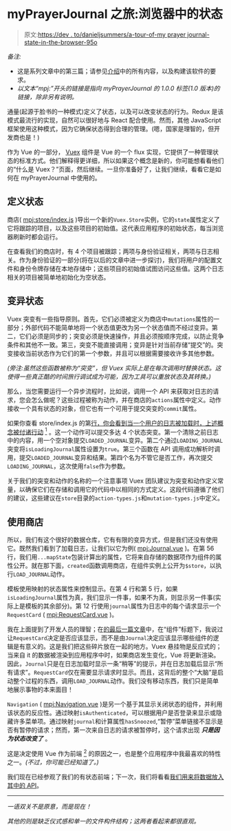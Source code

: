 # myPrayerJournal 之旅:浏览器中的状态

> 原文:[https://dev . to/danieljsummers/a-tour-of-my prayer journal-state-in-the-browser-95o](https://dev.to/danieljsummers/a-tour-of-myprayerjournal-state-in-the-browser-95o)

*备注:*

*   这是系列文章中的第三篇；请参见[介绍](https://dev.to/danieljsummers/a-tour-of-myprayerjournal-introduction-jl5)中的所有内容，以及构建该软件的要求。
*   *以文本“mpj:”开头的链接是指向 myPrayerJournal 的 1.0.0 标签(1.0 版本)的链接，除非另有说明。*

通量(起源于脸书的一种模式)定义了状态，以及可以改变状态的行为。Redux 是该模式最流行的实现，自然可以很好地与 React 配合使用。然而，其他 JavaScript 框架使用这种模式，因为它确保状态得到合理的管理。(嗯，国家是理智的，但开发商也是！)

作为 Vue 的一部分， [Vuex](https://vuex.vuejs.org) 组件是 Vue 的一个 flux 实现，它提供了一种管理状态的标准方式。他们解释得更详细，所以如果这个概念是新的，你可能想看看他们的“什么是 Vuex？”页面，然后继续。一旦你准备好了，让我们继续，看看它是如何在 myPrayerJournal 中使用的。

## [](#defining-the-state)定义状态

商店( [mpj:store/index.js](https://github.com/bit-badger/myPrayerJournal/blob/1.0.0/src/app/src/store/index.js) )导出一个新的`Vuex.Store`实例，它的`state`属性定义了它将跟踪的项目，以及这些项目的初始值。这代表应用程序的初始状态，每当浏览器刷新时都会运行。

在查看我们的商店时，有 4 个项目被跟踪；两项与身份验证相关，两项与日志相关。作为身份验证的一部分(将在以后的文章中进一步探讨)，我们将用户的配置文件和身份令牌存储在本地存储中；这些项目的初始值试图访问这些值。这两个日志相关的项目被简单地初始化为空状态。

## [](#mutating-the-state)变异状态

Vuex 突变有一些指导原则。首先，它们必须被定义为商店中`mutations`属性的一部分；外部代码不能简单地将一个状态值更改为另一个状态值而不经过变异。第二，它们必须是同步的；突变必须是快速操作，并且必须按顺序完成，以防止竞争条件和其他不一致。第三，突变不能直接调用；变异是针对当前存储“提交”的。突变接收当前状态作为它们的第一个参数，并且可以根据需要接收许多其他参数。

*(旁注:虽然这些函数被称为“突变”，但 Vuex 实际上是在每次调用时替换状态。这使得一些真正酷的时间旅行调试成为可能，因为工具可以重放状态及其转换。)*

那么，当您需要运行一个异步流程时，比如说，调用一个 API 来获取对日志的请求，您会怎么做呢？这些过程被称为动作，并在商店的`actions`属性中定义。动作接收一个具有状态的对象，但它也有一个可用于提交突变的`commit`属性。

如果你查看 store/index.js 的第[行，你会看到当一个用户的日志被加载时，上述概念被付诸行动](https://github.com/bit-badger/myPrayerJournal/blob/1.0.0/src/app/src/store/index.js#L87) [<sup>1</sup>](#note1) 。这一个动作可以提交多达 4 个状态突变。第一个清除之前日志中的内容，用一个空对象提交`LOADED_JOURNAL`变异。第二个通过`LOADING_JOURNAL`突变将`isLoadingJournal`属性设置为`true`。第三个函数在 API 调用成功解析时调用，提交`LOADED_JOURNAL`变异和结果。第四个名为不管它是否工作，再次提交`LOADING_JOURNAL`，这次使用`false`作为参数。

关于我们的突变和动作的名称的一个注意事项 Vuex 团队建议为突变和动作定义常量，以确保它们在存储和调用它的代码中以相同的方式定义。这段代码遵循了他们的建议，这些建议在`store`目录的`action-types.js`和`mutation-types.js`中定义。

## [](#using-the-store)使用商店

所以，我们有这个很好的数据仓库，它有有限的变异方式，但是我们还没有使用它。既然我们看到了加载日志，让我们以它为例( [mpj:Journal.vue](https://github.com/bit-badger/myPrayerJournal/blob/1.0.0/src/app/src/components/Journal.vue) )。在第 56 行，我们用`...mapState`包装计算出的属性，它将来自存储的数据项作为组件的属性公开。就在那下面，`created`函数调用商店，在组件实例上公开为`$store`，以执行`LOAD_JOURNAL`动作。

模板使用映射的状态属性来控制显示。在第 4 行和第 5 行，如果`isLoadingJournal`属性为真，我们显示一件事，如果不为真，则显示另一件事(实际上是模板的其余部分)。第 12 行使用`journal`属性为日志中的每个请求显示一个`RequestCard` ( [mpj:RequestCard.vue](https://github.com/bit-badger/myPrayerJournal/blob/1.0.0/src/app/src/components/request/RequestCard.vue) )。

我在上面提到了开发人员的理智；在[的最后一篇文章](https://dev.to/danieljsummers/a-tour-of-myprayerjournal-the-front-end-4589)中，在“组件”标题下，我说过让`RequestCard`决定是否应该显示，而不是由`Journal`决定应该显示哪些组件的逻辑是有意义的。这是我们把这些碎片放在一起的地方。Vuex 悬挂物是反应式的；当来自 it 的数据被渲染到应用程序中时，如果商店发生变化，Vue 将更新渲染。因此，`Journal`只是在日志加载时显示一条“稍等”的提示，并在日志加载后显示“所有请求”。`RequestCard`仅在需要显示请求时显示。而且，这背后的整个“大脑”是启动整个过程的东西，调用`LOAD_JOURNAL`动作。我们没有移动东西，我们只是简单地展示事物的本来面目！

`Navigation` ( [mpj:Navigation.vue](https://github.com/bit-badger/myPrayerJournal/blob/1.0.0/src/app/src/components/common/Navigation.vue) )是另一个基于其显示关闭状态的组件，并利用该状态的反应性。通过映射`isAuthenticated`，可以根据用户是否登录来显示或隐藏许多菜单项。通过映射`journal`和计算属性`hasSnoozed`,“暂停”菜单链接不显示是否有暂停的请求；然而，第一次来自日志的请求被暂停时，这个请求出现 ***只是因为状态改变了*** 。

这是决定使用 Vue 作为前端 [<sup>2</sup>](#note-2) 的原因之一，也是整个应用程序中我最喜欢的特性之一。*(不过，你可能已经知道了。)*

我们现在已经参观了我们的有状态前端；下一次，我们将看看[我们用来将数据放入其中的 API](https://dev.to/danieljsummers/a-tour-of-myprayerjournal-the-api-56l5)。

* * *

 *一语双关不是原意，而是现在！*

 *其他的则是缺乏仪式感和单一的文件构件结构；这两者看起来都很直观。*
